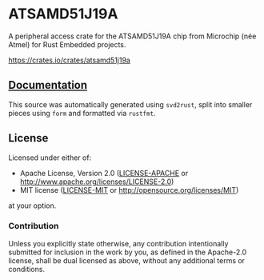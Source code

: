 # ATSAMD51J19A

A peripheral access crate for the ATSAMD51J19A chip from Microchip (née Atmel)
for Rust Embedded projects.

https://crates.io/crates/atsamd51j19a

## [Documentation](https://docs.rs/atsamd51j19a/)

This source was automatically generated using `svd2rust`, split into smaller
pieces using `form` and formatted via `rustfmt`.

## License

Licensed under either of:

- Apache License, Version 2.0 ([LICENSE-APACHE](LICENSE-APACHE) or
  http://www.apache.org/licenses/LICENSE-2.0)
- MIT license ([LICENSE-MIT](LICENSE-MIT) or http://opensource.org/licenses/MIT)

at your option.

### Contribution

Unless you explicitly state otherwise, any contribution intentionally submitted
for inclusion in the work by you, as defined in the Apache-2.0 license, shall
be dual licensed as above, without any additional terms or conditions.

